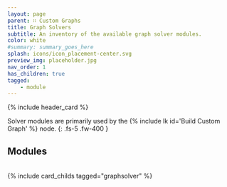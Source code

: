 ```yaml
---
layout: page
parent: ∷ Custom Graphs
title: Graph Solvers
subtitle: An inventory of the available graph solver modules.
color: white
#summary: summary_goes_here
splash: icons/icon_placement-center.svg
preview_img: placeholder.jpg
nav_order: 1
has_children: true
tagged: 
    - module
---
```


{% include header_card %}

Solver modules are primarily used by the {% include lk id='Build Custom Graph' %} node.
{: .fs-5 .fw-400 }

## Modules
<br>
{% include card_childs tagged="graphsolver" %}